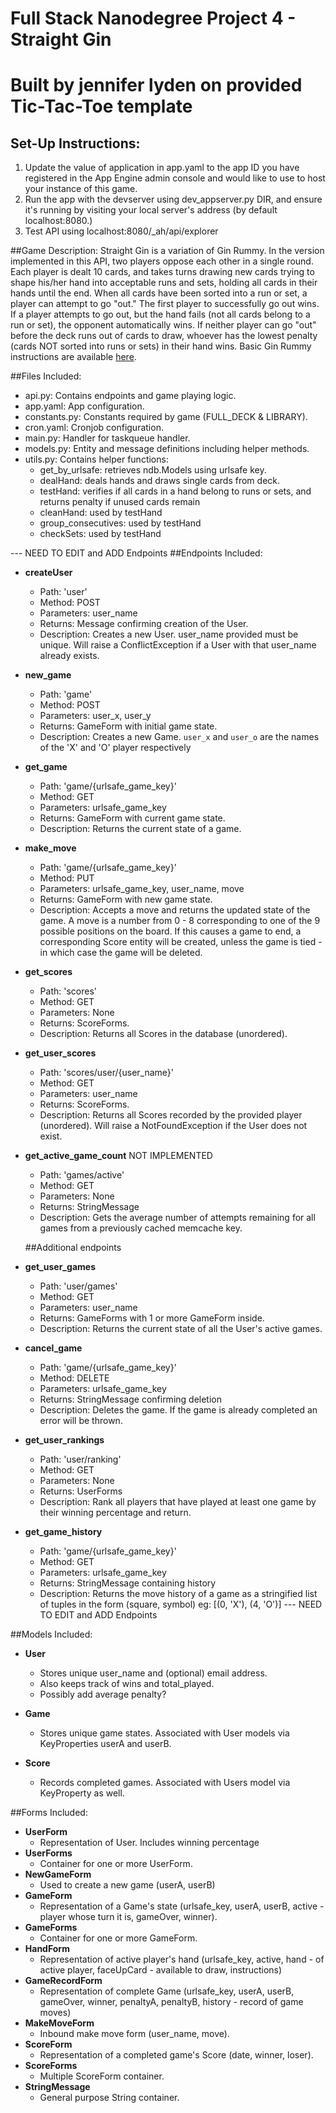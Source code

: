 # Full Stack Nanodegree Project 4 - Straight Gin
# Built by jennifer lyden on provided Tic-Tac-Toe template


## Set-Up Instructions:
1. Update the value of application in app.yaml to the app ID you have registered in the App Engine admin console and would like to use to host your instance of this game.
2. Run the app with the devserver using dev_appserver.py DIR, and ensure it's running by visiting your local server's address (by default localhost:8080.)
3. Test API using localhost:8080/_ah/api/explorer 
 

##Game Description:
Straight Gin is a variation of Gin Rummy. In the version implemented in this API, two players oppose each other in a single round. Each player is dealt 10 cards, and takes turns drawing new cards trying to shape his/her hand into acceptable runs and sets, holding all cards in their hands until the end. When all cards have been sorted into a run or set, a player can attempt to go "out." The first player to successfully go out wins. If a player attempts to go out, but the hand fails (not all cards belong to a run or set), the opponent automatically wins. If neither player can go "out" before the deck runs out of cards to draw, whoever has the lowest penalty (cards NOT sorted into runs or sets) in their hand wins.  Basic Gin Rummy instructions are available [here](https://en.wikipedia.org/wiki/Gin_rummy).


##Files Included:
 - api.py: Contains endpoints and game playing logic.
 - app.yaml: App configuration.
 - constants.py: Constants required by game (FULL_DECK & LIBRARY).
 - cron.yaml: Cronjob configuration.
 - main.py: Handler for taskqueue handler.
 - models.py: Entity and message definitions including helper methods.
 - utils.py: Contains helper functions:
    - get_by_urlsafe: retrieves ndb.Models using urlsafe key.
    - dealHand: deals hands and draws single cards from deck.
    - testHand: verifies if all cards in a hand belong to runs or sets, and returns penalty if unused cards remain
    - cleanHand: used by testHand
    - group_consecutives: used by testHand
    - checkSets: used by testHand
    
--- NEED TO EDIT and ADD Endpoints
##Endpoints Included:
 - **createUser**
    - Path: 'user'
    - Method: POST
    - Parameters: user_name
    - Returns: Message confirming creation of the User.
    - Description: Creates a new User. user_name provided must be unique. Will 
    raise a ConflictException if a User with that user_name already exists.
    
 - **new_game**
    - Path: 'game'
    - Method: POST
    - Parameters: user_x, user_y
    - Returns: GameForm with initial game state.
    - Description: Creates a new Game. `user_x` and `user_o` are the names of the
    'X' and 'O' player respectively
     
 - **get_game**
    - Path: 'game/{urlsafe_game_key}'
    - Method: GET
    - Parameters: urlsafe_game_key
    - Returns: GameForm with current game state.
    - Description: Returns the current state of a game.
    
 - **make_move**
    - Path: 'game/{urlsafe_game_key}'
    - Method: PUT
    - Parameters: urlsafe_game_key, user_name, move
    - Returns: GameForm with new game state.
    - Description: Accepts a move and returns the updated state of the game.
    A move is a number from 0 - 8 corresponding to one of the 9 possible
    positions on the board.
    If this causes a game to end, a corresponding Score entity will be created,
    unless the game is tied - in which case the game will be deleted.
    
 - **get_scores**
    - Path: 'scores'
    - Method: GET
    - Parameters: None
    - Returns: ScoreForms.
    - Description: Returns all Scores in the database (unordered).
    
 - **get_user_scores**
    - Path: 'scores/user/{user_name}'
    - Method: GET
    - Parameters: user_name
    - Returns: ScoreForms. 
    - Description: Returns all Scores recorded by the provided player (unordered).
    Will raise a NotFoundException if the User does not exist.
    
 - **get_active_game_count**
    NOT IMPLEMENTED
    - Path: 'games/active'
    - Method: GET
    - Parameters: None
    - Returns: StringMessage
    - Description: Gets the average number of attempts remaining for all games
    from a previously cached memcache key.

    ##Additional endpoints
 - **get_user_games**
    - Path: 'user/games'
    - Method: GET
    - Parameters: user_name
    - Returns: GameForms with 1 or more GameForm inside.
    - Description: Returns the current state of all the User's active games.
    
 - **cancel_game**
    - Path: 'game/{urlsafe_game_key}'
    - Method: DELETE
    - Parameters: urlsafe_game_key
    - Returns: StringMessage confirming deletion
    - Description: Deletes the game. If the game is already completed an error
    will be thrown.
    
 - **get_user_rankings**
    - Path: 'user/ranking'
    - Method: GET
    - Parameters: None
    - Returns: UserForms
    - Description: Rank all players that have played at least one game by their
    winning percentage and return.

 - **get_game_history**
    - Path: 'game/{urlsafe_game_key}'
    - Method: GET
    - Parameters: urlsafe_game_key
    - Returns: StringMessage containing history
    - Description: Returns the move history of a game as a stringified list of 
    tuples in the form (square, symbol) eg: [(0, 'X'), (4, 'O')]
--- NEED TO EDIT and ADD Endpoints


##Models Included:
 - **User**
    - Stores unique user_name and (optional) email address.
    - Also keeps track of wins and total_played.
    - Possibly add average penalty?
    
 - **Game**
    - Stores unique game states. Associated with User models via KeyProperties
    userA and userB.
    
 - **Score**
    - Records completed games. Associated with Users model via KeyProperty as
    well.


##Forms Included:
 - **UserForm**
    - Representation of User. Includes winning percentage
 - **UserForms**
    - Container for one or more UserForm.
 - **NewGameForm**
    - Used to create a new game (userA, userB)
 - **GameForm**
    - Representation of a Game's state (urlsafe_key, userA, userB, active - player whose turn it is, gameOver, winner).
 - **GameForms**
    - Container for one or more GameForm.
 - **HandForm**
    - Representation of active player's hand (urlsafe_key, active, hand - of active player, faceUpCard - available to draw, instructions) 
 - **GameRecordForm**
    - Representation of complete Game (urlsafe_key, userA, userB, gameOver, winner, penaltyA, penaltyB, history - record of game moves)
 - **MakeMoveForm**
    - Inbound make move form (user_name, move).
 - **ScoreForm**
    - Representation of a completed game's Score (date, winner, loser).
 - **ScoreForms**
    - Multiple ScoreForm container.
 - **StringMessage**
    - General purpose String container.